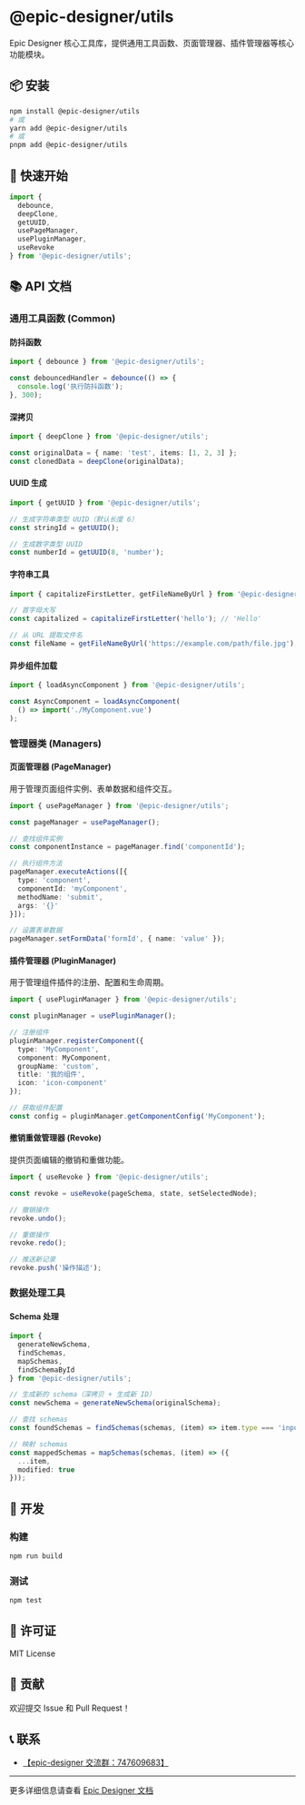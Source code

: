 # @epic-designer/utils

Epic Designer 核心工具库，提供通用工具函数、页面管理器、插件管理器等核心功能模块。

## 📦 安装

```bash
npm install @epic-designer/utils
# 或
yarn add @epic-designer/utils
# 或
pnpm add @epic-designer/utils
```

## 🚀 快速开始

```typescript
import { 
  debounce, 
  deepClone, 
  getUUID, 
  usePageManager, 
  usePluginManager,
  useRevoke 
} from '@epic-designer/utils';
```

## 📚 API 文档

### 通用工具函数 (Common)

#### 防抖函数
```typescript
import { debounce } from '@epic-designer/utils';

const debouncedHandler = debounce(() => {
  console.log('执行防抖函数');
}, 300);
```

#### 深拷贝
```typescript
import { deepClone } from '@epic-designer/utils';

const originalData = { name: 'test', items: [1, 2, 3] };
const clonedData = deepClone(originalData);
```

#### UUID 生成
```typescript
import { getUUID } from '@epic-designer/utils';

// 生成字符串类型 UUID（默认长度 6）
const stringId = getUUID();

// 生成数字类型 UUID
const numberId = getUUID(8, 'number');
```

#### 字符串工具
```typescript
import { capitalizeFirstLetter, getFileNameByUrl } from '@epic-designer/utils';

// 首字母大写
const capitalized = capitalizeFirstLetter('hello'); // 'Hello'

// 从 URL 提取文件名
const fileName = getFileNameByUrl('https://example.com/path/file.jpg'); // 'file.jpg'
```

#### 异步组件加载
```typescript
import { loadAsyncComponent } from '@epic-designer/utils';

const AsyncComponent = loadAsyncComponent(
  () => import('./MyComponent.vue')
);
```

### 管理器类 (Managers)

#### 页面管理器 (PageManager)
用于管理页面组件实例、表单数据和组件交互。

```typescript
import { usePageManager } from '@epic-designer/utils';

const pageManager = usePageManager();

// 查找组件实例
const componentInstance = pageManager.find('componentId');

// 执行组件方法
pageManager.executeActions([{
  type: 'component',
  componentId: 'myComponent',
  methodName: 'submit',
  args: '{}'
}]);

// 设置表单数据
pageManager.setFormData('formId', { name: 'value' });
```

#### 插件管理器 (PluginManager)
用于管理组件插件的注册、配置和生命周期。

```typescript
import { usePluginManager } from '@epic-designer/utils';

const pluginManager = usePluginManager();

// 注册组件
pluginManager.registerComponent({
  type: 'MyComponent',
  component: MyComponent,
  groupName: 'custom',
  title: '我的组件',
  icon: 'icon-component'
});

// 获取组件配置
const config = pluginManager.getComponentConfig('MyComponent');
```

#### 撤销重做管理器 (Revoke)
提供页面编辑的撤销和重做功能。

```typescript
import { useRevoke } from '@epic-designer/utils';

const revoke = useRevoke(pageSchema, state, setSelectedNode);

// 撤销操作
revoke.undo();

// 重做操作
revoke.redo();

// 推送新记录
revoke.push('操作描述');
```

### 数据处理工具

#### Schema 处理
```typescript
import { 
  generateNewSchema, 
  findSchemas, 
  mapSchemas,
  findSchemaById 
} from '@epic-designer/utils';

// 生成新的 schema（深拷贝 + 生成新 ID）
const newSchema = generateNewSchema(originalSchema);

// 查找 schemas
const foundSchemas = findSchemas(schemas, (item) => item.type === 'input');

// 映射 schemas
const mappedSchemas = mapSchemas(schemas, (item) => ({
  ...item,
  modified: true
}));
```

## 🔧 开发

### 构建
```bash
npm run build
```

### 测试
```bash
npm test
```

## 📄 许可证

MIT License

## 🤝 贡献

欢迎提交 Issue 和 Pull Request！

## 📞 联系

- [【epic-designer 交流群：747609683】](https://jq.qq.com/?_wv=1027&k=CtrM9ce2)

---

更多详细信息请查看 [Epic Designer 文档](https://docs.epicjs.cn/)
